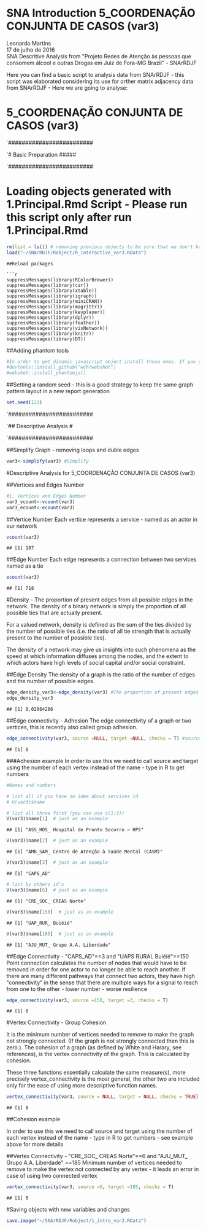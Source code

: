 # SNA Introduction 5_COORDENAÇÃO CONJUNTA DE CASOS (var3)
Leonardo Martins  
17 de julho de 2016  
SNA Descritive Analysis from "Projeto Redes de Atenção às pessoas que consomem álcool e outras Drogas em Juiz de Fora-MG   Brazil"  - SNArRDJF

Here you can find a basic script to analysis data from SNArRDJF - this script was elaborated considering its use for orther matrix adjacency data from SNArRDJF - Here we are going to analyse:

# 5_COORDENAÇÃO CONJUNTA DE CASOS (var3)

`#########################

`# Basic Preparation #####

`#########################

# Loading objects generated with 1.Principal.Rmd Script - Please run this script only after run 1.Principal.Rmd

```r
rm(list = ls()) # removing previous objects to be sure that we don't have objects conflicts name
load("~/SNArRDJF/Robject/0_interactive_var3.RData")
```

```
##Reload packages

```r
suppressMessages(library(RColorBrewer))
suppressMessages(library(car))
suppressMessages(library(xtable))
suppressMessages(library(igraph))
suppressMessages(library(miniCRAN))
suppressMessages(library(magrittr))
suppressMessages(library(keyplayer))
suppressMessages(library(dplyr))
suppressMessages(library(feather))
suppressMessages(library(visNetwork))
suppressMessages(library(knitr))
suppressMessages(library(DT))
```
##Adding phantom tools

```r
#In order to get dinamic javascript object install those ones. If you get problems installing go to Stackoverflow.com and type your error to discover what to do. In some cases the libraries need to be intalled in outside R libs.
#devtools::install_github("wch/webshot")
#webshot::install_phantomjs()
```
##Setting a random seed - this is a good strategy to keep the same graph pattern layout in a new report generation

```r
set.seed(123)
```

`#########################

`## Descriptive Analysis #

`#########################

##Simplify Graph - removing loops and duble edges 

```r
var3<-simplify(var3) #Simplify
```
#Descriptive Analysis for 5_COORDENAÇÃO CONJUNTA DE CASOS (var3)

##Vertices and Edges Number

```r
#1. Vertices and Edges Number
var3_vcount<-vcount(var3)
var3_ecount<-ecount(var3)
```
##Vertice Number
Each vertice represents a service - named as an actor in our network

```r
vcount(var3)
```

```
## [1] 187
```
##Edge Number
Each edge represents a connection between two services named as a tie

```r
ecount(var3)
```

```
## [1] 718
```

#Density - The proportion of present edges from all possible edges in the network.
The density of a binary network is simply the proportion of all possible ties that are actually present.

For a valued network, density is defined as the sum of the ties divided by the number of possible ties (i.e. the ratio of all tie strength that is actually present to the number of possible ties).  

The density of a network may give us insights into such phenomena as the speed at which information diffuses among the nodes, and the extent to which actors have high levels of social capital and/or social constraint.


##Edge Density
The density of a graph is the ratio of the number of edges and the number of possible edges.

```r
edge_density_var3<-edge_density(var3) #The proportion of present edges from all possible edges in the network.
edge_density_var3
```

```
## [1] 0.02064286
```
##Edge connectivity - Adhesion
The edge connectivity of a graph or two vertices, this is recently also called group adhesion.

```r
edge_connectivity(var3, source =NULL, target =NULL, checks = T) #source and target can be replaced - their are here just as default
```

```
## [1] 0
```
###Adhesion example
In order to use this we need to call source and target using the number of each vertex instead of the name - type in R to get numbers


```r
#Names and numbers

# list all if you have no idea about services id
# V(var3)$name 

# list all three first (you can use c(1:3))
V(var3)$name[1]  # just as an example
```

```
## [1] "ASS_HOS_ Hospital de Pronto Socorro – HPS"
```

```r
V(var3)$name[2]  # just as an example
```

```
## [1] "AMB_SAM_ Centro de Atenção à Saúde Mental (CASM)"
```

```r
V(var3)$name[3]  # just as an example
```

```
## [1] "CAPS_AD"
```

```r
# list by others id's
V(var3)$name[6]  # just as an example
```

```
## [1] "CRE_SOC_ CREAS Norte"
```

```r
V(var3)$name[150]  # just as an example
```

```
## [1] "UAP_RUR_ Buiéié"
```

```r
V(var3)$name[185]  # just as an example
```

```
## [1] "AJU_MUT_ Grupo A.A. Liberdade"
```
##Edge Connectivity - "CAPS_AD"==3 and "UAPS RURAL Buiéié"==150
Point connection calculates the number of nodes that would have to be removed in order for one actor to no longer be able to reach another.  If there are many different pathways that connect two actors, they have high "connectivity" in the sense that there are multiple ways for a signal to reach from one to the other - lower number - worse resilience 


```r
edge_connectivity(var3, source =150, target =3, checks = T) 
```

```
## [1] 0
```

#Vertex Connectivity - Group Cohesion

It is the minimum number of vertices needed to remove to make the graph not strongly connected. (If the graph is not strongly connected then this is zero.). The cohesion of a graph (as defined by White and Harary, see references), is the vertex connectivity of the graph. This is calculated by cohesion.

These three functions essentially calculate the same measure(s), more precisely vertex_connectivity is the most general, the other two are included only for the ease of using more descriptive function names.


```r
vertex_connectivity(var3, source = NULL, target = NULL, checks = TRUE)
```

```
## [1] 0
```

##Cohesion example

In order to use this we need to call source and target using the number of each vertex instead of the name - type in R to get numbers - see example above for more details 

##Vertex Connectivity - "CRE_SOC_ CREAS Norte"==6 and "AJU_MUT_ Grupo A.A. Liberdade" ==185
Minimum number of vertices needed to remove to make the vertex not connected by any vertex - it leads an error in case of using two connected vertex 

```r
vertex_connectivity(var3, source =6, target =185, checks = T) 
```

```
## [1] 0
```

#Saving objects with new variables and changes

```r
save.image("~/SNArRDJF/Robject/1_intro_var3.RData") 
```

